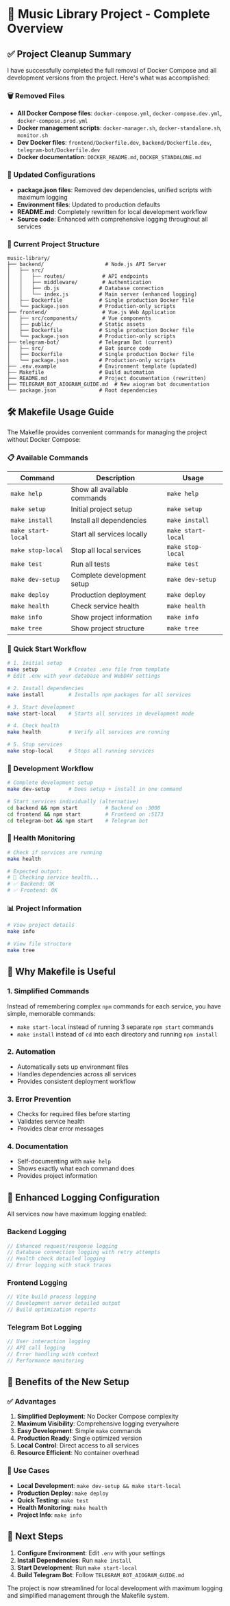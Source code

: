 # 🎵 Music Library Project - Complete Overview

## ✅ Project Cleanup Summary

I have successfully completed the full removal of Docker Compose and all development versions from the project. Here's what was accomplished:

### 🗑 Removed Files
- **All Docker Compose files**: `docker-compose.yml`, `docker-compose.dev.yml`, `docker-compose.prod.yml`
- **Docker management scripts**: `docker-manager.sh`, `docker-standalone.sh`, `monitor.sh`
- **Dev Docker files**: `frontend/Dockerfile.dev`, `backend/Dockerfile.dev`, `telegram-bot/Dockerfile.dev`
- **Docker documentation**: `DOCKER_README.md`, `DOCKER_STANDALONE.md`

### 🔄 Updated Configurations
- **package.json files**: Removed dev dependencies, unified scripts with maximum logging
- **Environment files**: Updated to production defaults
- **README.md**: Completely rewritten for local development workflow
- **Source code**: Enhanced with comprehensive logging throughout all services

### 📁 Current Project Structure
```
music-library/
├── backend/                    # Node.js API Server
│   ├── src/
│   │   ├── routes/            # API endpoints
│   │   ├── middleware/        # Authentication
│   │   ├── db.js             # Database connection
│   │   └── index.js          # Main server (enhanced logging)
│   ├── Dockerfile            # Single production Docker file
│   └── package.json          # Production-only scripts
├── frontend/                  # Vue.js Web Application
│   ├── src/components/        # Vue components
│   ├── public/               # Static assets
│   ├── Dockerfile            # Single production Docker file
│   └── package.json          # Production-only scripts
├── telegram-bot/             # Telegram Bot (current)
│   ├── src/                  # Bot source code
│   ├── Dockerfile            # Single production Docker file
│   └── package.json          # Production-only scripts
├── .env.example              # Environment template (updated)
├── Makefile                  # Build automation
├── README.md                 # Project documentation (rewritten)
├── TELEGRAM_BOT_AIOGRAM_GUIDE.md  # New aiogram bot documentation
└── package.json              # Root dependencies
```

## 🛠 Makefile Usage Guide

The Makefile provides convenient commands for managing the project without Docker Compose:

### 📋 Available Commands

| Command | Description | Usage |
|---------|-------------|--------|
| `make help` | Show all available commands | `make help` |
| `make setup` | Initial project setup | `make setup` |
| `make install` | Install all dependencies | `make install` |
| `make start-local` | Start all services locally | `make start-local` |
| `make stop-local` | Stop all local services | `make stop-local` |
| `make test` | Run all tests | `make test` |
| `make dev-setup` | Complete development setup | `make dev-setup` |
| `make deploy` | Production deployment | `make deploy` |
| `make health` | Check service health | `make health` |
| `make info` | Show project information | `make info` |
| `make tree` | Show project structure | `make tree` |

### 🚀 Quick Start Workflow

```bash
# 1. Initial setup
make setup          # Creates .env file from template
# Edit .env with your database and WebDAV settings

# 2. Install dependencies
make install        # Installs npm packages for all services

# 3. Start development
make start-local    # Starts all services in development mode

# 4. Check health
make health         # Verify all services are running

# 5. Stop services
make stop-local     # Stops all running services
```

### 🔧 Development Workflow

```bash
# Complete development setup
make dev-setup      # Does setup + install in one command

# Start services individually (alternative)
cd backend && npm start         # Backend on :3000
cd frontend && npm start        # Frontend on :5173
cd telegram-bot && npm start    # Telegram bot
```

### 🏥 Health Monitoring

```bash
# Check if services are running
make health

# Expected output:
# 🏥 Checking service health...
# ✅ Backend: OK
# ✅ Frontend: OK
```

### 📊 Project Information

```bash
# View project details
make info

# View file structure
make tree
```

## 🎯 Why Makefile is Useful

### 1. **Simplified Commands**
Instead of remembering complex `npm` commands for each service, you have simple, memorable commands:
- `make start-local` instead of running 3 separate `npm start` commands
- `make install` instead of `cd` into each directory and running `npm install`

### 2. **Automation**
- Automatically sets up environment files
- Handles dependencies across all services
- Provides consistent deployment workflow

### 3. **Error Prevention**
- Checks for required files before starting
- Validates service health
- Provides clear error messages

### 4. **Documentation**
- Self-documenting with `make help`
- Shows exactly what each command does
- Provides project information

## 🔄 Enhanced Logging Configuration

All services now have maximum logging enabled:

### Backend Logging
```javascript
// Enhanced request/response logging
// Database connection logging with retry attempts
// Health check detailed logging
// Error logging with stack traces
```

### Frontend Logging
```javascript
// Vite build process logging
// Development server detailed output
// Build optimization reports
```

### Telegram Bot Logging
```javascript
// User interaction logging
// API call logging
// Error handling with context
// Performance monitoring
```

## 🌟 Benefits of the New Setup

### ✅ Advantages
1. **Simplified Deployment**: No Docker Compose complexity
2. **Maximum Visibility**: Comprehensive logging everywhere
3. **Easy Development**: Simple `make` commands
4. **Production Ready**: Single optimized version
5. **Local Control**: Direct access to all services
6. **Resource Efficient**: No container overhead

### 🎯 Use Cases
- **Local Development**: `make dev-setup && make start-local`
- **Production Deploy**: `make deploy`
- **Quick Testing**: `make test`
- **Health Monitoring**: `make health`
- **Project Info**: `make info`

## 📝 Next Steps

1. **Configure Environment**: Edit `.env` with your settings
2. **Install Dependencies**: Run `make install`
3. **Start Development**: Run `make start-local`
4. **Build Telegram Bot**: Follow `TELEGRAM_BOT_AIOGRAM_GUIDE.md`

The project is now streamlined for local development with maximum logging and simplified management through the Makefile system.